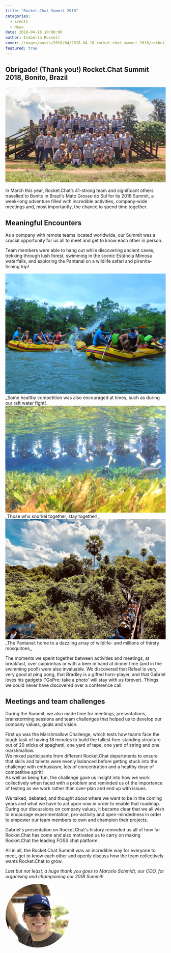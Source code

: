 ```yaml
---
title: "Rocket.Chat Summit 2018"
categories:
  - Events
  - News
date: 2018-04-18 10:00:00
author: Isabella Russell
cover: /images/posts/2018/04/2018-04-18-rocket-chat-summit-2018/rocket-chat-team-summit-2018.jpg
featured: true
---
```


## Obrigado! (Thank you!) Rocket.Chat Summit 2018, Bonito, Brazil

<img class="full-image" alt="Rocket.Chat Team, March 2018" src="/images/posts/2018/04/2018-04-18-rocket-chat-summit-2018/Summit-2018-Team-Photo-1.jpg" />

In March this year, Rocket.Chat’s 41-strong team and significant others
travelled to Bonito in Brazil’s Mato Grosso do Sul for its 2018 Summit,
a week-long adventure filled with incredible activities, company-wide
meetings and, most importantly, the chance to spend time together.

## Meaningful Encounters

As a company with remote teams located worldwide, our Summit was a crucial opportunity
for us all to meet and get to know each other in person.

Team members were able to hang out while discovering ancient caves, trekking through lush forest, swimming in the scenic Estância Mimosa waterfalls, and exploring the Pantanal on a wildlife safari and piranha-fishing trip!

<img class="full-image" alt="Water fight!" src="/images/posts/2018/04/2018-04-18-rocket-chat-summit-2018/Water fight 1.jpg" />
_Some healthy competition was also encouraged at times, such as during our raft water fight!_

<img class="full-image" alt="RC Snorkelling" src="/images/posts/2018/04/2018-04-18-rocket-chat-summit-2018/Snorkelling.JPG" />
_Those who snorkel together, stay together!_

<img class="full-image" alt="Pantanal: home to a dazzling array of wildlife- and millions of thirsty mosquitoes" src="/images/posts/2018/04/2018-04-18-rocket-chat-summit-2018/Pantanal.jpg" />
_The Pantanal: home to a dazzling array of wildlife- and millions of thirsty mosquitoes_

The moments we spent together between activities and meetings, at breakfast, over caipirinhas or with a beer in hand at dinner time (and in the swimming pool!) were also invaluable. We discovered that Rafael is very, very good at ping pong, that Bradley is a gifted horn-player, and that Gabriel loves his gadgets ('GoPro: take a photo' will stay with us forever). Things we could never have discovered over a conference call.

## Meetings and team challenges

During the Summit, we also made time for meetings, presentations, brainstorming sessions and team challenges
that helped us to develop our company values, goals and vision.

First up was the Marshmallow Challenge, which tests how teams face the tough task
of having 18 minutes to build the tallest free-standing structure out of 20 sticks of spaghetti, one yard of tape, one yard of string and one marshmallow.
<br/> We mixed participants from different Rocket.Chat departments to ensure that skills
and talents were evenly balanced before getting stuck into the challenge with enthusiasm, lots of concentration and a healthy dose of competitive spirit!
<br/> As well as being fun, the challenge gave us insight into how we work collectively when faced with a problem and reminded us of the importance of testing as we work rather than over-plan and end up with issues.

We talked, debated, and thought about where we want to be in the coming years
and what we have to act upon now in order to enable that roadmap.
During our discussions on company values, it became clear that we all wish to encourage experimentation, pro-activity and open-mindedness in order to empower our team members to own and champion their projects.

Gabriel's presentation on Rocket.Chat's history reminded us all of how far Rocket.Chat has come and also motivated us to carry on making Rocket.Chat the leading FOSS chat platform.

All in all, the Rocket.Chat Summit was an incredible way for everyone to meet, get to know each other and openly discuss how the team collectively wants Rocket.Chat to grow.

_Last but not least, a huge thank you goes to Marcelo Schmidt, our COO, for organising and championing our 2018 Summit!_

<img src="/images/posts/2018/04/2018-04-18-rocket-chat-summit-2018/Marcelo.jpg" style="border-radius: 50%; border: 1px solid #fff; max-width: 200px;"/>
